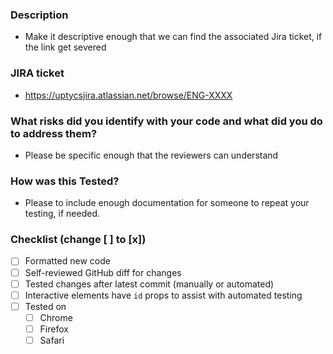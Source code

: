 <!-- markdownlint-disable first-line-heading -->

### Description

- Make it descriptive enough that we can find the associated Jira ticket, if the link get severed

### JIRA ticket

- <https://uptycsjira.atlassian.net/browse/ENG-XXXX>

### What risks did you identify with your code and what did you do to address them?

- Please be specific enough that the reviewers can understand

### How was this Tested?

- Please to include enough documentation for someone to repeat your testing, if needed.

### Checklist (change [ ] to [x])

- [ ] Formatted new code
- [ ] Self-reviewed GitHub diff for changes
- [ ] Tested changes after latest commit (manually or automated)
- [ ] Interactive elements have `id` props to assist with automated testing
- [ ] Tested on
  - [ ] Chrome
  - [ ] Firefox
  - [ ] Safari
